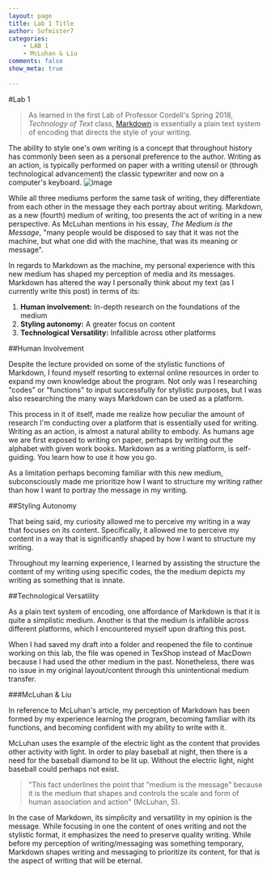 ```yaml
---
layout: page  
title: Lab 1 Title   
author: Sofmister7   
categories:  
    - LAB 1  
    - McLuhan & Liu  
comments: false  
show_meta: true
    
---
```


#Lab 1 

>  As learned in the first Lab of Professor Cordell's Spring 2018, *Technology of Text* class, [Markdown](https://en.wikipedia.org/wiki/Markdown) is essentially a plain text system of encoding that directs the style of your writing. 

The ability to style one's own writing is a concept that throughout history has commonly been seen as a personal preference to the author. Writing as an action, is typically performed on paper with a writing utensil or (through technological advancement) the classic typewriter and now on a computer's keyboard. ![image](https://thumbs.dreamstime.com/b/contemporary-laptop-vs-old-typewriter-facing-vintage-present-facing-past-31518600.jpg)

While all three mediums perform the same task of writing, they differentiate from each other in the message they each portray about writing. Markdown, as a new (fourth) medium of writing, too presents the act of writing in a new perspective. As McLuhan mentions in his essay, *The Medium is the Message*, "many people would be disposed to say that it was not the machine, but what one did with the machine, that was its meaning or message". 

In regards to Markdown as the machine, my personal experience with this new medium has shaped my perception of media and its messages. Markdown has altered the way I personally think about my text (as I currently write this post) in terms of its: 

1. **Human involvement:** In-depth research on the foundations of the medium
2. **Styling autonomy:** A greater focus on content 
3. **Technological Versatility:** Infallible across other platforms  

  
##Human Involvement  

Despite the lecture provided on some of the stylistic functions of Markdown, I found myself resorting to external online resources in order to expand my own knowledge about the program. Not only was I researching "codes" or "functions" to input successfully for stylistic purposes, but I was also researching the many ways Markdown can be used as a platform. 

This process in it of itself, made me realize how peculiar the amount of research I'm conducting over a platform that is essentially used for writing. Writing as an action, is almost a natural ability to embody. As humans age we are first exposed to writing on paper, perhaps by writing out the alphabet with given work books. Markdown as a writing platform, is self-guiding. You learn how to use it how you go. 

As a limitation perhaps becoming familiar with this new medium, subconsciously made me prioritize how I want to structure my writing rather than how I want to portray the message in my writing. 

##Styling Autonomy  

That being said, my curiosity allowed me to perceive my writing in a way that focuses on its content. Specifically, it allowed me to perceive my content in a way that is significantly shaped by how I want to structure my writing. 

Throughout my learning experience, I learned by assisting the structure the content of my writing using specific codes, the the medium depicts my writing as something that is innate. 

##Technological Versatility 

As a plain text system of encoding, one affordance of Markdown is that it is quite a simplistic medium. Another is that the medium is infallible across different platforms, which I encountered myself upon drafting this post. 

When I had saved my draft into a folder and reopened the file to continue working on this lab, the file was opened in TexShop instead of MacDown because I had used the other medium in the past. Nonetheless, there was no issue in my original layout/content through this unintentional medium transfer. 

###McLuhan & Liu

In reference to McLuhan's article, my perception of Markdown has been formed by my experience learning the program, becoming familiar with its functions, and becoming confident with my ability to write with it. 

McLuhan uses the example of the electric light as the content that provides other activity with light. In order to play baseball at night, then there is a need for the baseball diamond to be lit up. Without the electric light, night baseball could perhaps not exist. 
> "This fact underlines the point that "medium is the message" because it is the medium that shapes and controls the scale and form of human association and action" (McLuhan, 5). 

In the case of Markdown, its simplicity and versatility in my opinion is the message. While focusing in one the content of ones writing and not the stylistic format, it emphasizes the need to preserve quality writing. While before my perception of writing/messaging was something temporary, Markdown shapes writing and messaging to prioritize its content, for that is the aspect of writing that will be eternal. 




